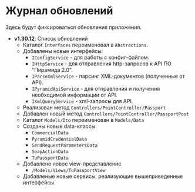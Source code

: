 
# Журнал обновлений
Здесь будут фиксироваться обновления приложения.
<br>

- **v1.30.12**: Список обновлений
  - Каталог `Interfaces` переименовал в `Abstractions`.
  - Добавлены новые интерфейсы:
    - `IConfigService` - для работы с конфиг-файлом.
    - `IHttpService` - для отправления http-запросов к API ПО "Пирамида 2.0".
    - `IParseXmlService` - парсинг XML-документов (полученные от API).
    - `IPyramidApiService` - для отправления и получения необходимой информации от API.
    - `IXmlQueryService` - xml-запросы для API.
  - Реализован метод `Controllers/PointController/Passport`
  - Добавлен новый метод `Controllers/PointController/PassportPost`
  - Каталог `Models/Dto` переименован в `Models/Data`
  - Созданы новые data-классы:
    - `CommercialData`
    - `PyramidCredentialData`
    - `SendRequestParametersData`
    - `SoapActionData`
    - `TuPassportData`
  - Добавлено новое view-представление
    - `/Models/Views/TuPassportView`
  - Добавленые новые сервисы, реализующие вышеприведенные интерфейсы.

